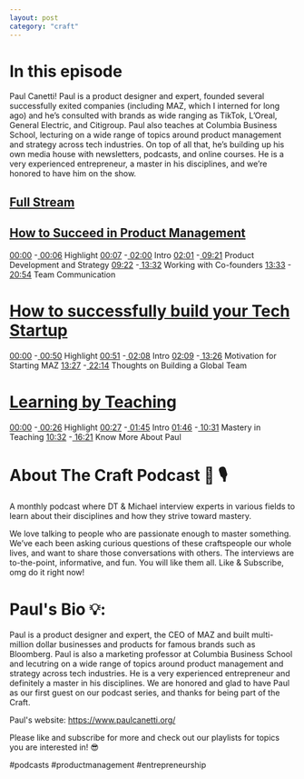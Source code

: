 ```yaml
---
layout: post
category: "craft"
---
```


# In this episode
Paul Canetti! Paul is a product designer and expert, founded several successfully exited companies (including MAZ, which I interned for long ago) and he’s consulted with brands as wide ranging as TikTok, L’Oreal, General Electric, and Citigroup. Paul also teaches at Columbia Business School, lecturing on a wide range of topics around product management and strategy across tech industries. On top of all that, he’s building up his own media house with newsletters, podcasts, and online courses. He is a very experienced entrepreneur, a master in his disciplines, and we’re honored to have him on the show.

## [Full Stream](https://www.youtube.com/watch?v=uAK8P8-6EjU&)

## [How to Succeed in Product Management](https://youtu.be/MhAcR8tvHmw)

[00:00](https://www.youtube.com/watch?v=MhAcR8tvHmw&t=0s) -[ 00:06](https://www.youtube.com/watch?v=MhAcR8tvHmw&t=6s) Highlight
[00:07](https://www.youtube.com/watch?v=MhAcR8tvHmw&t=7s) -[ 02:00](https://www.youtube.com/watch?v=MhAcR8tvHmw&t=120s) Intro
[02:01](https://www.youtube.com/watch?v=MhAcR8tvHmw&t=121s) -[ 09:21](https://www.youtube.com/watch?v=MhAcR8tvHmw&t=561s) Product Development and Strategy
[09:22](https://www.youtube.com/watch?v=MhAcR8tvHmw&t=562s) -[ 13:32](https://www.youtube.com/watch?v=MhAcR8tvHmw&t=812s) Working with Co-founders
[13:33](https://www.youtube.com/watch?v=MhAcR8tvHmw&t=813s) -[ 20:54](https://www.youtube.com/watch?v=MhAcR8tvHmw&t=1254s) Team Communication

# [How to successfully build your Tech Startup](https://youtu.be/yNKhEFZWVcg)

[00:00](https://www.youtube.com/watch?v=yNKhEFZWVcg&t=0s) -[ 00:50](https://www.youtube.com/watch?v=yNKhEFZWVcg&t=50s) Highlight
[00:51](https://www.youtube.com/watch?v=yNKhEFZWVcg&t=51s) -[ 02:08](https://www.youtube.com/watch?v=yNKhEFZWVcg&t=128s) Intro
[02:09](https://www.youtube.com/watch?v=yNKhEFZWVcg&t=129s) -[ 13:26](https://www.youtube.com/watch?v=yNKhEFZWVcg&t=806s) Motivation for Starting MAZ
[13:27](https://www.youtube.com/watch?v=yNKhEFZWVcg&t=807s) -[ 22:14](https://www.youtube.com/watch?v=yNKhEFZWVcg&t=1334s) Thoughts on Building a Global Team

# [Learning by Teaching](https://youtu.be/Z0lAqaIDgYc)

[00:00](https://www.youtube.com/watch?v=Z0lAqaIDgYc&t=0s) -[ 00:26](https://www.youtube.com/watch?v=Z0lAqaIDgYc&t=26s) Highlight
[00:27](https://www.youtube.com/watch?v=Z0lAqaIDgYc&t=27s) -[ 01:45](https://www.youtube.com/watch?v=Z0lAqaIDgYc&t=105s) Intro
[01:46](https://www.youtube.com/watch?v=Z0lAqaIDgYc&t=106s) -[ 10:31](https://www.youtube.com/watch?v=Z0lAqaIDgYc&t=631s) Mastery in Teaching
[10:32](https://www.youtube.com/watch?v=Z0lAqaIDgYc&t=632s) -[ 16:21](https://www.youtube.com/watch?v=Z0lAqaIDgYc&t=981s) Know More About Paul


# About The Craft Podcast 🦚 🎙️
A monthly podcast where DT & Michael interview experts in various fields to learn about their disciplines and how they strive toward mastery.

We love talking to people who are passionate enough to master something. We’ve each been asking curious questions of these craftspeople our whole lives, and want to share those conversations with others. The interviews are to-the-point, informative, and fun. You will like them all. Like & Subscribe, omg do it right now!

# Paul's Bio 💡:
Paul is a product designer and expert, the CEO of MAZ and built multi-million dollar businesses and products for famous brands such as Bloomberg. Paul is also a marketing professor at Columbia Business School and lecutring on a wide range of topics around product management and strategy across tech industries. He is a very experienced entrepreneur and definitely a master in his disciplines. We are honored and glad to have Paul as our first guest on our podcast series, and thanks for being part of the Craft. 

Paul's website: https://www.paulcanetti.org/

Please like and subscribe for more and check out our playlists for topics you are interested in! 😎

#podcasts #productmanagement #entrepreneurship
